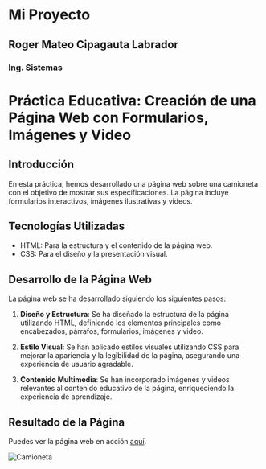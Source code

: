 # **Mi Proyecto**
## Roger Mateo Cipagauta Labrador
### Ing. Sistemas

# Práctica Educativa: Creación de una Página Web con Formularios, Imágenes y Video

## Introducción
En esta práctica, hemos desarrollado una página web sobre una camioneta con el objetivo de mostrar sus especificaciones. La página incluye formularios interactivos, imágenes ilustrativas y videos.

## Tecnologías Utilizadas
- HTML: Para la estructura y el contenido de la página web.
- CSS: Para el diseño y la presentación visual.

## Desarrollo de la Página Web
La página web se ha desarrollado siguiendo los siguientes pasos:

1. **Diseño y Estructura**: Se ha diseñado la estructura de la página utilizando HTML, definiendo los elementos principales como encabezados, párrafos, formularios, imágenes y video.

2. **Estilo Visual**: Se han aplicado estilos visuales utilizando CSS para mejorar la apariencia y la legibilidad de la página, asegurando una experiencia de usuario agradable.

3. **Contenido Multimedia**: Se han incorporado imágenes y videos relevantes al contenido educativo de la página, enriqueciendo la experiencia de aprendizaje.

## Resultado de la Página
Puedes ver la página web en acción [aquí](https://roger-srt.netlify.app/).

![Camioneta](Pagina-srt.png)

